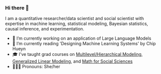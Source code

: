 ### Hi there 👋

I am a quantitative researcher/data scientist and social scientist with expertise in machine learning, statistical modeling, Bayesian statistics, causal inference, and experimentation.

- 🔭 I’m currently working on an application of Large Language Models
- 🌱 I’m currently reading 'Designing Machine Learning Systems' by Chip Hueyn
- 🎓 I've taught grad courses on [Multilevel/Hierarchical Modeling](https://github.com/ConstanzaSchibber/Teaching-MultilevelModeling), [Generalized Linear Modeling](https://github.com/ConstanzaSchibber/Generalized-Linear-Models), and [Math for Social Sciences](https://github.com/ConstanzaSchibber/Math-For-SocialScience) 
- 👩🏻‍🔧 Pronouns: She/her
<!--
**ConstanzaSchibber/ConstanzaSchibber** is a ✨ _special_ ✨ repository because its `README.md` (this file) appears on your GitHub profile.

Here are some ideas to get you started:

- 🔭 I’m currently working on ...
- 🌱 I’m currently learning ...
- 👯 I’m looking to collaborate on ...
- 🤔 I’m looking for help with ...
- 💬 Ask me about ...
- 📫 How to reach me: ...
- 😄 Pronouns: ...
- ⚡ Fun fact: ...
-->
